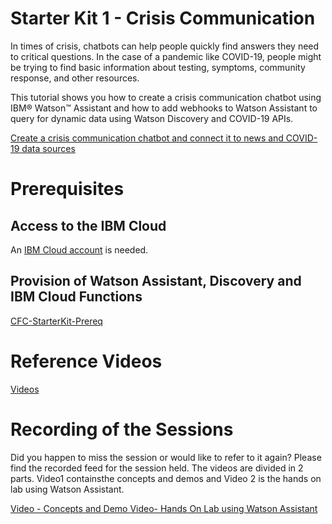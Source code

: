 # Starter Kit 1 - Crisis Communication

In times of crisis, chatbots can help people quickly find answers they need to critical questions. In the case of a pandemic like COVID-19, people might be trying to find basic information about testing, symptoms, community response, and other resources.

This tutorial shows you how to create a crisis communication chatbot using IBM® Watson™ Assistant and how to add webhooks to Watson Assistant to query for dynamic data using Watson Discovery and COVID-19 APIs.

[Create a crisis communication chatbot and connect it to news and COVID-19 data sources](https://developer.ibm.com/tutorials/crisis-communication-chatbot-watson-assistant-webhook-integration-discovery-covid-data/)

# Prerequisites

## Access to the IBM Cloud

An [IBM Cloud account](https://ibm.biz/Bdqy3t) is needed. 

## Provision of Watson Assistant, Discovery and IBM Cloud Functions

[CFC-StarterKit-Prereq](https://github.com/IBMDevConnect/DBS2020/blob/master/NLP_CFC/CFC-StarterKit-Prereq.docx)

# Reference Videos

[Videos](https://ibm.box.com/s/8gw5en7ufxd7iu6qu80np13mtb5v8r2x)

# Recording of the Sessions
Did you happen to miss the session or would like to refer to it again? Please find the recorded feed for the session held. The videos are divided in 2 parts. Video1 containsthe concepts and demos and Video 2 is the hands on lab using Watson Assistant.

[Video - Concepts and Demo ](https://youtu.be/s5lawEU_EYI)
[Video- Hands On Lab using Watson Assistant](https://youtu.be/S5qa3H4rtMk)

